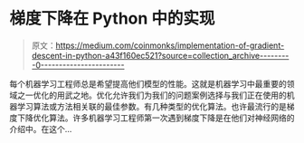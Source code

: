 # 梯度下降在 Python 中的实现

> 原文：<https://medium.com/coinmonks/implementation-of-gradient-descent-in-python-a43f160ec521?source=collection_archive---------0----------------------->

每个机器学习工程师总是希望提高他们模型的性能。这就是机器学习中最重要的领域之一优化的用武之地。优化允许我们为我们的问题案例选择与我们正在使用的机器学习算法或方法相关联的最佳参数。有几种类型的优化算法。也许最流行的是梯度下降优化算法。许多机器学习工程师第一次遇到梯度下降是在他们对神经网络的介绍中。在这个…